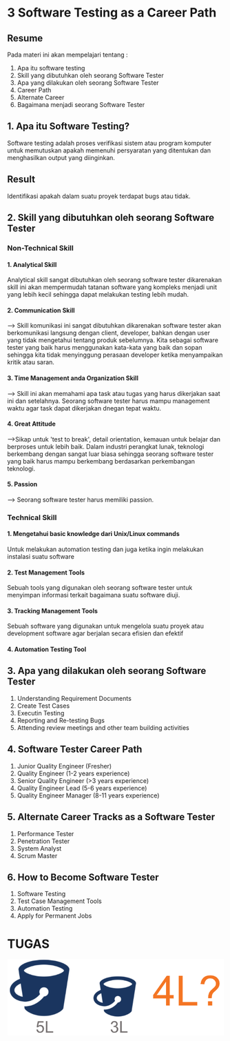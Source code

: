 # 3 Software Testing as a Career Path
## Resume
Pada materi ini akan mempelajari tentang :
1. Apa itu software testing
2. Skill yang dibutuhkan oleh seorang Software Tester
3. Apa yang dilakukan oleh seorang Software Tester
4. Career Path
5. Alternate Career
6. Bagaimana menjadi seorang Software Tester

## 1. Apa itu Software Testing?
Software testing adalah proses verifikasi sistem atau program komputer untuk memutuskan apakah memenuhi persyaratan yang ditentukan dan menghasilkan output yang diinginkan.
## Result
Identifikasi apakah dalam suatu proyek terdapat bugs atau tidak. 

## 2. Skill yang dibutuhkan oleh seorang Software Tester
### Non-Technical Skill
#### 1. Analytical Skill
Analytical skill sangat dibutuhkan oleh seorang software tester dikarenakan skill ini akan mempermudah tatanan software yang kompleks menjadi unit yang lebih         kecil sehingga dapat melakukan testing lebih mudah.

#### 2. Communication Skill
--> Skill komunikasi ini sangat dibutuhkan dikarenakan software tester akan berkomunikasi langsung dengan client, developer, bahkan dengan user yang tidak mengetahui tentang produk sebelumnya. Kita sebagai software tester yang baik harus menggunakan kata-kata yang baik dan sopan sehingga kita tidak menyinggung perasaan developer ketika menyampaikan kritik atau saran.

#### 3. Time Management anda Organization Skill
--> Skill ini akan memahami apa task atau tugas yang harus dikerjakan saat ini dan setelahnya. Seorang software tester harus mampu management waktu agar task dapat dikerjakan dnegan tepat waktu.

#### 4. Great Attitude
-->Sikap untuk 'test to break', detail orientation, kemauan untuk belajar dan berproses untuk lebih baik. Dalam industri perangkat lunak, teknologi berkembang dengan sangat luar biasa sehingga seorang software tester yang baik harus mampu berkembang berdasarkan perkembangan teknologi.

#### 5. Passion
--> Seorang software tester harus memiliki passion. 

### Technical Skill
#### 1. Mengetahui basic knowledge dari Unix/Linux commands 
Untuk melakukan automation testing dan juga ketika ingin melakukan instalasi suatu software
#### 2. Test Management Tools
Sebuah tools yang digunakan oleh seorang software tester untuk menyimpan informasi terkait bagaimana suatu software diuji.
#### 3. Tracking Management Tools
Sebuah software yang digunakan untuk mengelola suatu proyek atau development software agar berjalan secara efisien dan efektif
#### 4. Automation Testing Tool

## 3. Apa yang dilakukan oleh seorang Software Tester
1. Understanding Requirement Documents
2. Create Test Cases
3. Executin Testing
4. Reporting and Re-testing Bugs
5. Attending review meetings and other team building activities

## 4. Software Tester Career Path
1. Junior Quality Engineer (Fresher)
2. Quality Engineer (1-2 years experience)
3. Senior Quality Engineer (>3 years experience)
4. Quality Engineer Lead (5-6 years experience)
5. Quality Engineer Manager (8-11 years experience)

## 5. Alternate Career Tracks as a Software Tester
1. Performance Tester
2. Penetration Tester
3. System Analyst
4. Scrum Master

## 6. How to Become Software Tester
1. Software Testing
2. Test Case Management Tools
3. Automation Testing
4. Apply for Permanent Jobs

# TUGAS
![This is an image](https://github.com/elfrida123/qe_elfrida-rd-tampubolon/blob/master/3_Software%20Testing%20as%20a%20Career%20Path/screenshots/Tugas.PNG)

